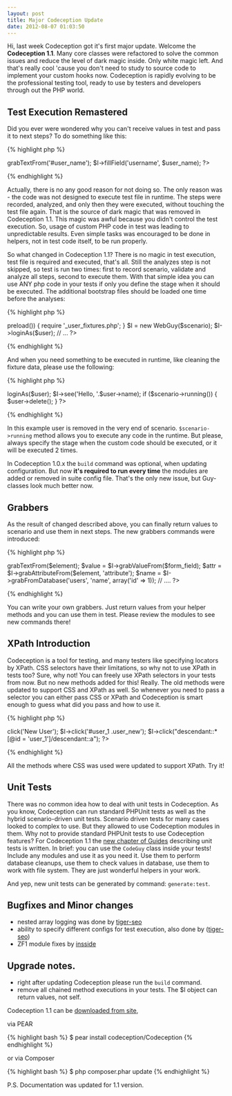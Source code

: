 ```yaml
---
layout: post
title: Major Codeception Update
date: 2012-08-07 01:03:50
---
```


Hi, last week Codeception got it's first major update. Welcome the __Codeception 1.1__. Many core classes were refactored to solve the common issues and reduce the level of dark magic inside. Only white magic left. And that's really cool 'cause you don't need to study to source code to implement your custom hooks now. Codeception is rapidly evolving to be the professional testing tool, ready to use by testers and developers through out the PHP world.

## Test Execution Remastered

Did you ever were wondered why you can't receive values in test and pass it to next steps? To do something like this:

{% highlight php %}
<?php
$user_name = $I->grabTextFrom('#user_name');
$I->fillField('username', $user_name);
?>
{% endhighlight %}

Actually, there is no any good reason for not doing so. The only reason was - the code was not designed to execute test file in runtime. The steps were recorded, analyzed, and only then they were executed, without touching the test file again. That is the source of dark magic that was removed in Codeception 1.1. This magic was awful because you didn't control the test execution. So, usage of custom PHP code in test was leading to unpredictable results. Even simple tasks was encouraged to be done in helpers, not in test code itself, to be run properly. 

So what changed in Codeception 1.1? There is no magic in test execution, test file is required and executed, that's all. Still the analyzes step is not skipped, so test is run two times: first to record scenario, validate and analyze all steps, second to execute them. With that simple idea you can use ANY php code in your tests if only you define the stage when it should be executed. The additional bootstrap files should be loaded one time before the analyses:

{% highlight php %}
<?php
if ($scenario->preload()) {
	require '_user_fixtures.php';
}
$I = new WebGuy($scenario);
$I->loginAs($user);
// ...
?>
{% endhighlight %}

And when you need something to be executed in runtime, like cleaning the fixture data, please use the following:

{% highlight php %}
<?php
// ..
$I->loginAs($user);
$I->see('Hello, '.$user->name);
if ($scenario->running()) {
	$user->delete();
}
?>
{% endhighlight %}

In this example user is removed in the very end of scenario. `$scenario->running` method allows you to execute any code in the runtime. 
But please, always specify the stage when the custom code should be executed, or it will be executed 2 times.

In Codeception 1.0.x the `build` command was optional, when updating configuration. But now __it's required to run every time__ the modules are added or removed in suite config file. That's the only new issue, but Guy-classes look much better now.

## Grabbers

As the result of changed described above, you can finally return values to scenario and use them in next steps. The new grabbers commands were introduced:

{% highlight php %}
<?php
$text = $I->grabTextFrom($element);
$value = $I->grabValueFrom($form_field);
$attr = $I->grabAttributeFrom($element, 'attribute');

$name = $I->grabFromDatabase('users', 'name', array('id' => 1));
// ....
?>
{% endhighlight %}

You can write your own grabbers. Just return values from your helper methods and you can use them in test.
Please review the modules to see new commands there!

## XPath Introduction

Codeception is a tool for testing, and many testers like specifying locators by XPath. CSS selectors have their limitations, so why not to use XPath in tests too?
Sure, why not! You can freely use XPath selectors in your tests from now. But no new methods added for this! Really. The old methods were updated to support CSS and XPath as well. So whenever you need to pass a selector you can either pass CSS or XPath and Codeception is smart enough to guess what did you pass and how to use it.

{% highlight php %}
<?php
$I->click('New User');
$I->click('#user_1 .user_new');
$I->click("descendant::*[@id = 'user_1']/descendant::a");
?>
{% endhighlight %}

All the methods where CSS was used were updated to support XPath. Try it!

## Unit Tests

There was no common idea how to deal with unit tests in Codeception. As you know, Codeception can run standard PHPUnit tests as well as the hybrid scenario-driven unit tests. Scenario driven tests for many cases looked to complex to use. But they allowed to use Codeception modules in them. Why not to provide standard PHPUnit tests to use Codeception features? For Codeception 1.1 the [new chapter of Guides](http://codeception.com/docs/06-UnitTests-TEST) describing unit tests is written. In brief: you can use the `CodeGuy` class inside your tests! Include any modules and use it as you need it. Use them to perform database cleanups, use them to check values in database, use them to work with file system. They are just wonderful helpers in your work. 

And yep, new unit tests can be generated by command: `generate:test`.

## Bugfixes and Minor changes

* nested array logging was done by [tiger-seo](https://github.com/tiger-seo)
* ability to specify different configs for test execution, also done by ([tiger-seo](https://github.com/tiger-seo))
* ZF1 module fixes by [insside](https://github.com/insside)

## Upgrade notes.

* right after updating Codeception please run the `build` command. 
* remove all chained method executions in your tests. The $I object can return values, not self. 

Codeception 1.1 can be [downloaded from site](http://codeception.com/thanks.html),

via PEAR

{% highlight bash %}
$ pear install codeception/Codeception
{% endhighlight %}

or via Composer

{% highlight bash %}
$ php composer.phar update
{% endhighlight %}

P.S. Documentation was updated for 1.1 version.